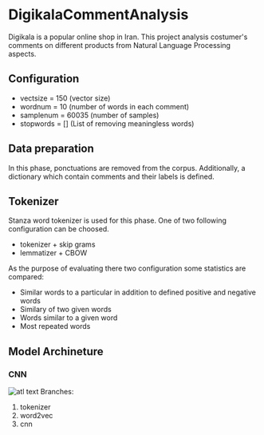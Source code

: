 # DigikalaCommentAnalysis
Digikala is a popular online shop in Iran. This project analysis costumer's comments on different products from Natural Language Processing aspects. 

## Configuration
- vectsize = 150 (vector size)
- wordnum = 10 (number of words in each comment)
- samplenum = 60035 (number of samples)
- stopwords = [] (List of removing meaningless words)

## Data preparation
In this phase, ponctuations are removed from the corpus. Additionally, a dictionary which contain comments and their labels is defined.

## Tokenizer
Stanza word tokenizer is used for this phase. One of two following configuration can be choosed.
- tokenizer + skip grams
- lemmatizer + CBOW

As the purpose of evaluating there two configuration some statistics are compared:
- Similar words to a particular in addition to defined positive and negative words
- Similary of two given words
- Words similar to a given word
- Most repeated words

## Model Archineture

### CNN
![atl text]()
Branches:
1. tokenizer
2. word2vec
3. cnn
